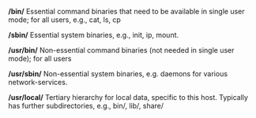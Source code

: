 **/bin/**       Essential command binaries that need to be available in single user mode;
            for all users, e.g., cat, ls, cp

**/sbin/**      Essential system binaries, e.g., init, ip, mount.

**/usr/bin/**   Non-essential command binaries (not needed in single user mode); 
            for all users

**/usr/sbin/**  Non-essential system binaries, e.g. daemons for various network-services.

**/usr/local/** Tertiary hierarchy for local data, specific to this host. 
            Typically has further subdirectories, e.g., bin/, lib/, share/
